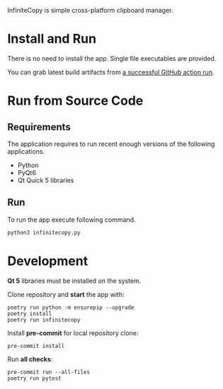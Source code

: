 InfiniteCopy is simple cross-platform clipboard manager.

# Install and Run

There is no need to install the app. Single file executables are provided.

You can grab latest build artifacts from [a successful GitHub action
run](https://github.com/hluk/infinitecopy/actions?query=is%3Asuccess).

# Run from Source Code

## Requirements

The application requires to run recent enough versions of the following applications.

- Python
- PyQt6
- Qt Quick 5 libraries

## Run

To run the app execute following command.

```bash
python3 infinitecopy.py
```

# Development

**Qt 5** libraries must be installed on the system.

Clone repository and **start** the app with:

    poetry run python -m ensurepip --upgrade
    poetry install
    poetry run infinitecopy

Install **pre-commit** for local repository clone:

    pre-commit install

Run **all checks**:

    pre-commit run --all-files
    poetry run pytest
